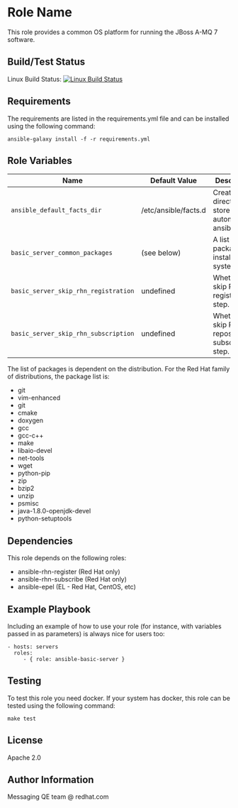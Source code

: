 Role Name
=========

This role provides a common OS platform for running the JBoss A-MQ 7 software.


Build/Test Status
------------

Linux Build Status: [![Linux Build Status](https://api.travis-ci.org/msgqe/ansible-basic-server.svg?branch=master)](https://travis-ci.org/msgqe/ansible-basic-server)

Requirements
------------

The requirements are listed in the requirements.yml file and can be installed using the following command:

```
ansible-galaxy install -f -r requirements.yml
```

Role Variables
--------------

| Name              | Default Value       | Description          |
|-------------------|---------------------|----------------------|
| `ansible_default_facts_dir` | /etc/ansible/facts.d | Create this directory to store & load automatically ansible facts. |
| `basic_server_common_packages` | (see below) | A list of packages to install on the system. |
| `basic_server_skip_rhn_registration` | undefined | Whether to skip RHN registration step. |
| `basic_server_skip_rhn_subscription` | undefined | Whether to skip RHN repository subscription step. |

The list of packages is dependent on the distribution. For the Red Hat family of distributions, the package list is:

* git
* vim-enhanced
* git
* cmake
* doxygen
* gcc
* gcc-c++
* make
* libaio-devel
* net-tools
* wget
* python-pip
* zip
* bzip2
* unzip
* psmisc
* java-1.8.0-openjdk-devel
* python-setuptools


Dependencies
------------

This role depends on the following roles:
* ansible-rhn-register (Red Hat only)
* ansible-rhn-subscribe (Red Hat only)
* ansible-epel (EL - Red Hat, CentOS, etc)

Example Playbook
----------------

Including an example of how to use your role (for instance, with variables passed in as parameters) is always nice for users too:

    - hosts: servers
      roles:
         - { role: ansible-basic-server }

Testing
----------------

To test this role you need docker. If your system has docker, this role can be tested using the following command:

```make test```


License
-------

Apache 2.0

Author Information
------------------

Messaging QE team @ redhat.com
